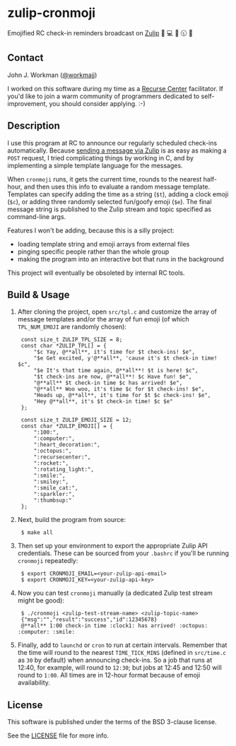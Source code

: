 zulip-cronmoji
==============

Emojified RC check-in reminders broadcast on [Zulip](https://zulip.org/) :city_sunrise: :computer: :octopus: :clock1030: :rotating_light:

Contact
-------

John J. Workman ([@workmajj](https://twitter.com/workmajj))

I worked on this software during my time as a [Recurse Center](https://www.recurse.com/) facilitator. If you'd like to join a warm community of programmers dedicated to self-improvement, you should consider applying. :-)

Description
-----------

I use this program at RC to announce our regularly scheduled check-ins automatically. Because [sending a message via Zulip](https://zulip.com/api/) is as easy as making a `POST` request, I tried complicating things by working in C, and by implementing a simple template language for the messages.

When `cronmoji` runs, it gets the current time, rounds to the nearest half-hour, and then uses this info to evaluate a random message template. Templates can specify adding the time as a string (`$t`), adding a clock emoji (`$c`), or adding three randomly selected fun/goofy emoji (`$e`). The final message string is published to the Zulip stream and topic specified as command-line args.

Features I won't be adding, because this is a silly project:

* loading template string and emoji arrays from external files
* pinging specific people rather than the whole group
* making the program into an interactive bot that runs in the background

This project will eventually be obsoleted by internal RC tools.

Build & Usage
-------------

1. After cloning the project, open `src/tpl.c` and customize the array of message templates and/or the array of fun emoji (of which `TPL_NUM_EMOJI` are randomly chosen):

        const size_t ZULIP_TPL_SIZE = 8;
        const char *ZULIP_TPL[] = {
            "$c Yay, @**all**, it's time for $t check-ins! $e",
            "$e Get excited, y'@**all**, 'cause it's $t check-in time! $c",
            "$e It's that time again, @**all**! $t is here! $c",
            "$t check-ins are now, @**all**! $c Have fun! $e",
            "@**all** $t check-in time $c has arrived! $e",
            "@**all** Woo woo, it's time $c for $t check-ins! $e",
            "Heads up, @**all**, it's time for $t $c check-ins! $e",
            "Hey @**all**, it's $t check-in time! $c $e"
        };

        const size_t ZULIP_EMOJI_SIZE = 12;
        const char *ZULIP_EMOJI[] = {
            ":100:",
            ":computer:",
            ":heart_decoration:",
            ":octopus:",
            ":recursecenter:",
            ":rocket:",
            ":rotating_light:",
            ":smile:",
            ":smiley:",
            ":smile_cat:",
            ":sparkler:",
            ":thumbsup:"
        };

2. Next, build the program from source:

        $ make all

3. Then set up your environment to export the appropriate Zulip API credentials. These can be sourced from your `.bashrc` if you'll be running `cronmoji` repeatedly:

        $ export CRONMOJI_EMAIL=<your-zulip-api-email>
        $ export CRONMOJI_KEY=<your-zulip-api-key>

4. Now you can test `cronmoji` manually (a dedicated Zulip test stream might be good):

        $ ./cronmoji <zulip-test-stream-name> <zulip-topic-name>
        {"msg":"","result":"success","id":12345678}
        @**all** 1:00 check-in time :clock1: has arrived! :octopus: :computer: :smile:

5. Finally, add to `launchd` or `cron` to run at certain intervals. Remember that the time will round to the nearest `TIME_TICK_MINS` (defined in `src/time.c` as `30` by default) when announcing check-ins. So a job that runs at 12:40, for example, will round to `12:30`; but jobs at 12:45 and 12:50 will round to `1:00`. All times are in 12-hour format because of emoji availability.

License
-------

This software is published under the terms of the BSD 3-clause license.

See the [LICENSE](LICENSE.md) file for more info.
